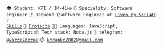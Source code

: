 <code>🎓 Student: KPI / ІМ-41мн</code>
<code>👷 Speciality: Software engineer / Backend (Software Engineer at [Liven by SKELAR](https://www.skelar.tech/))</code><br>
<code>💡 [Skills](SKILLS.md)</code>
<code>🧻 [Projects](PROJECTS.md)</code>
<code>🧑‍💻 Languages: JavaScript, TypeScript</code>
<code>📦 Tech stack: Node.js</code>
<code>💬 telegram: [@vazzz7zzzok](https://t.me/vazzz7zzzok)</code>
<code>📫 [khrapko2002@gmail.com](mailto:khrapko2002@gmail.com)</code>
